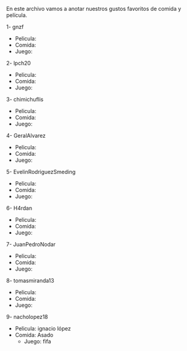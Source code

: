 En este archivo vamos a anotar nuestros gustos favoritos de comida y película.

1- gnzf

- Pelicula:
- Comida:
- Juego:

2- lpch20

- Pelicula:
- Comida:
- Juego:

3- chimichuflis

- Pelicula:
- Comida:
- Juego:

4- GeralAlvarez

- Pelicula:
- Comida:
- Juego:

5- EvelinRodriguezSmeding

- Pelicula:
- Comida:
- Juego:

6- H4rdan

- Pelicula:
- Comida:
- Juego:

7- JuanPedroNodar

- Pelicula:
- Comida:
- Juego:

8- tomasmiranda13

- Pelicula:
- Comida:
- Juego:

9- nacholopez18

- Pelicula: ignacio lópez
- Comida: Asado
  - Juego: fifa
